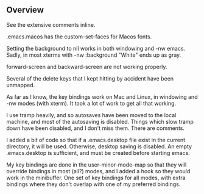 
Overview
--------

See the extensive comments inline.

.emacs.macos has the custom-set-faces for Macos fonts. 

Setting the background to nil works in both windowing and -nw emacs. Sadly, in most xterms with -nw
:background "White" ends up as gray.

forward-screen and backward-screen are not working properly.

Several of the delete keys that I kept hitting by accident have been unmapped.

As far as I know, the key bindings work on Mac and Linux, in windowing and -nw modes (with xterm). It took a
lot of work to get all that working.

I use tramp heavily, and so autosaves have been moved to the local machine, and most of the autosaving is
disabled. Things which slow tramp down have been disabled, and I don't miss them. There are comments.

I added a bit of code so that if a .emacs.desktop file exist in the current directory, it will be
used. Otherwise, desktop saving is disabled. An empty .emacs.desktop is sufficient, and must be created before
starting emacs.

My key bindings are done in the user-minor-mode-map so that they will override bindings in most (all?) modes,
and I added a hook so they would work in the minibuffer. One set of key bindings for all modes, with extra
bindings where they don't overlap with one of my preferred bindings.


